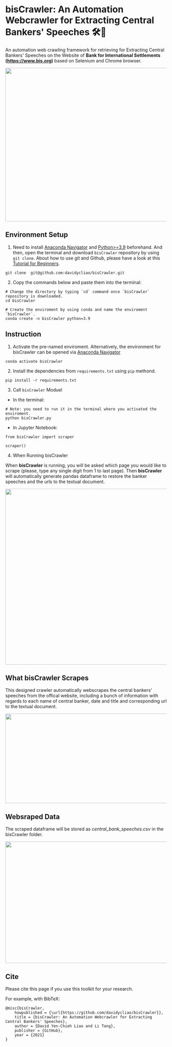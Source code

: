 # bisCrawler: An Automation Webcrawler for Extracting Central Bankers' Speeches 🛠️🧰

An automation web crawling framework for retrieving for Extracting Central Bankers' Speeches on the Website of **Bank for International Settlements (https://www.bis.org)** based on Selenium and Chrome browser.

<p align="center">
  <img width="800" height="480" src="https://raw.githack.com/davidycliao/bisCrawler/main/images/speech.png" >
</p>



## Environment Setup

1. Need to install [Anaconda Navigator](https://www.anaconda.com/products/individual-b) and [Python>=3.9](https://www.python.org/downloads/release/python-3810/) beforehand. And then, open the terminal and download `bisCrawler` repository by using `git clone`. About how to use git and Github, please have a look at this [Tutorial for Beginners](https://www.youtube.com/watch?v=RvnM6EEwp1I). 

```
git clone  git@github.com:davidycliao/bisCrawler.git
```

2. Copy the commands below and paste them into the terminal:

```
# Change the directory by typing `cd` command once `bisCrawler` repository is downloaded.
cd bisCrawler

# Create the enviroment by using conda and name the enviroment `bisCrawler`.
conda create -n bisCrawler python=3.9
```

## Instruction

1. Activate the pre-named enviroment. Alternatively, the environment for bisCrawler can be opened via [Anaconda Navigator](https://www.anaconda.com/products/individual-b)

```
conda activate bisCrawler 
```

2. Install the dependencies from `requirements.txt` using `pip` methond.

```
pip install -r requirements.txt   
```

3. Call `bisCrawler` Moduel

- In the terminal:
```
# Note: you need to run it in the terminal where you activated the enviroment.
python bisCrawler.py
```

- In Jupyter Notebook:

```
from bisCrawler import scraper 
```

```
scraper()
```

4. When Running bisCrawler

When **bisCrawler** is running, you will be asked which page you would like to scrape (please, type any single digit from 1 to last page). Then **bisCrawler** will automatically generate pandas dataframe to restore the banker speeches and the urls to the textual document.  

<p align="center">
  <img width="750" height="550" src="https://raw.githack.com/davidycliao/bisCrawler/main/images/module.png" >
</p>






## What **bisCrawler** Scrapes
This designed crawler automatically webscrapes  the central bankers' speeches from the offical website, including a bunch of information with regards to each name of central banker, date and title and corresponding url to the textual document. 

<p align="center">
  <img width="900" height="280" src="https://raw.githack.com/davidycliao/bisCrawler/main/images/bank2.png" >
</p>



## Websraped Data

The scraped dataframe will be stored as _central_bank_speeches.csv_ in the bisCrawler folder.  


<p align="center">
  <img width="700" height="380" src="https://raw.githack.com/davidycliao/bisCrawler/main/images/speech_data_frame.png" >
</p>



## Cite

Please cite this page if you use this toolkit for your research.

For example, with BibTeX:
```
@misc{bisCrawler,
    howpublished = {\url{https://github.com/davidycliao/bisCrawler}},
    title = {bisCrawler: An Automation Webcrawler for Extracting Central Bankers' Speeches},
    author = {David Yen-Chieh Liao and Li Tang},
    publisher = {GitHub},
    year = {2021}
}
```


